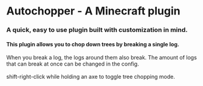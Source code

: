 # Autochopper - A Minecraft plugin
<h3>A quick, easy to use plugin built with customization in mind.</h3>
<h4>This plugin allows you to chop down trees by breaking a single log.</h4>
When you break a log, the logs around them also break. The amount of logs that can break at once can be changed in the config. <br> <br> shift-right-click while holding an axe to toggle tree chopping mode.
